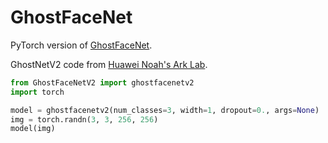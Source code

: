 # GhostFaceNet
PyTorch version of [GhostFaceNet](https://github.com/HamadYA/GhostFaceNets/tree/main).

GhostNetV2 code from [Huawei Noah's Ark Lab](https://github.com/huawei-noah/Efficient-AI-Backbones/tree/master).

```python
from GhostFaceNetV2 import ghostfacenetv2
import torch

model = ghostfacenetv2(num_classes=3, width=1, dropout=0., args=None)
img = torch.randn(3, 3, 256, 256)
model(img)
```
